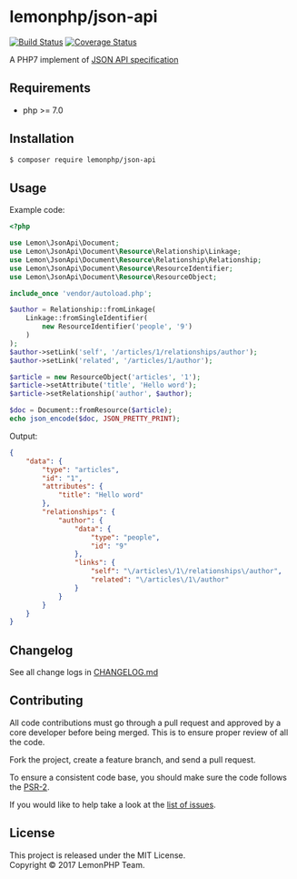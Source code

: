 # lemonphp/json-api

[![Build Status](https://travis-ci.org/lemonphp/json-api.svg?branch=master)](https://travis-ci.org/lemonphp/json-api)
[![Coverage Status](https://coveralls.io/repos/github/lemonphp/json-api/badge.svg?branch=master)](https://coveralls.io/github/lemonphp/json-api?branch=master)

A PHP7 implement of [JSON API specification](http://jsonapi.org/)

## Requirements

* php >= 7.0

## Installation

```bash
$ composer require lemonphp/json-api
```

## Usage

Example code:

```php
<?php

use Lemon\JsonApi\Document;
use Lemon\JsonApi\Document\Resource\Relationship\Linkage;
use Lemon\JsonApi\Document\Resource\Relationship\Relationship;
use Lemon\JsonApi\Document\Resource\ResourceIdentifier;
use Lemon\JsonApi\Document\Resource\ResourceObject;

include_once 'vendor/autoload.php';

$author = Relationship::fromLinkage(
    Linkage::fromSingleIdentifier(
        new ResourceIdentifier('people', '9')
    )
);
$author->setLink('self', '/articles/1/relationships/author');
$author->setLink('related', '/articles/1/author');

$article = new ResourceObject('articles', '1');
$article->setAttribute('title', 'Hello word');
$article->setRelationship('author', $author);

$doc = Document::fromResource($article);
echo json_encode($doc, JSON_PRETTY_PRINT);

```

Output:

```json
{
    "data": {
        "type": "articles",
        "id": "1",
        "attributes": {
            "title": "Hello word"
        },
        "relationships": {
            "author": {
                "data": {
                    "type": "people",
                    "id": "9"
                },
                "links": {
                    "self": "\/articles\/1\/relationships\/author",
                    "related": "\/articles\/1\/author"
                }
            }
        }
    }
}
```

## Changelog

See all change logs in [CHANGELOG.md][changelog]

## Contributing

All code contributions must go through a pull request and approved by
a core developer before being merged. This is to ensure proper review of all the code.

Fork the project, create a feature branch, and send a pull request.

To ensure a consistent code base, you should make sure the code follows the [PSR-2][psr2].

If you would like to help take a look at the [list of issues][issues].

## License

This project is released under the MIT License.   
Copyright © 2017 LemonPHP Team.


[changelog]: https://github.com/lemonphp/json-api/blob/master/CHANGELOG.md
[psr2]: https://github.com/php-fig/fig-standards/blob/master/accepted/PSR-2-coding-style-guide.md
[issues]: https://github.com/lemonphp/json-api/issues